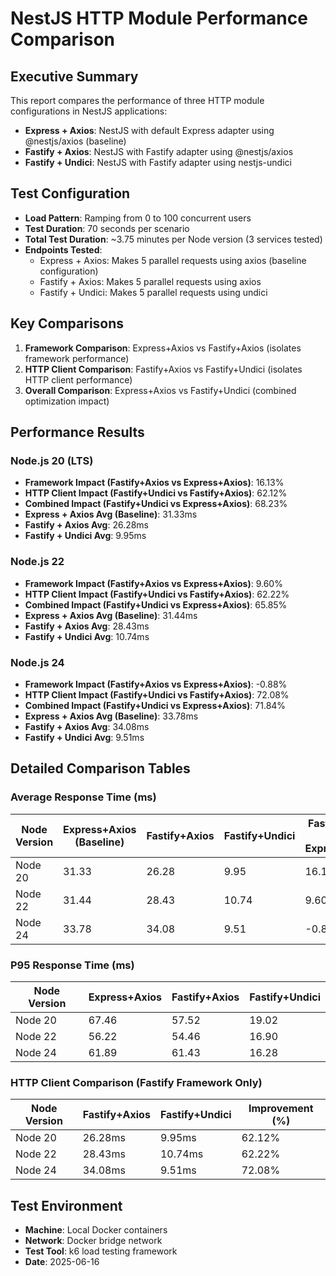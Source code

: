 # NestJS HTTP Module Performance Comparison

## Executive Summary

This report compares the performance of three HTTP module configurations in NestJS applications:
- **Express + Axios**: NestJS with default Express adapter using @nestjs/axios (baseline)
- **Fastify + Axios**: NestJS with Fastify adapter using @nestjs/axios
- **Fastify + Undici**: NestJS with Fastify adapter using nestjs-undici

## Test Configuration
- **Load Pattern**: Ramping from 0 to 100 concurrent users
- **Test Duration**: 70 seconds per scenario
- **Total Test Duration**: ~3.75 minutes per Node version (3 services tested)
- **Endpoints Tested**: 
  - Express + Axios: Makes 5 parallel requests using axios (baseline configuration)
  - Fastify + Axios: Makes 5 parallel requests using axios
  - Fastify + Undici: Makes 5 parallel requests using undici

## Key Comparisons
1. **Framework Comparison**: Express+Axios vs Fastify+Axios (isolates framework performance)
2. **HTTP Client Comparison**: Fastify+Axios vs Fastify+Undici (isolates HTTP client performance)
3. **Overall Comparison**: Express+Axios vs Fastify+Undici (combined optimization impact)

## Performance Results

### Node.js 20 (LTS)

- **Framework Impact (Fastify+Axios vs Express+Axios)**: 16.13%
- **HTTP Client Impact (Fastify+Undici vs Fastify+Axios)**: 62.12%
- **Combined Impact (Fastify+Undici vs Express+Axios)**: 68.23%
- **Express + Axios Avg (Baseline)**: 31.33ms
- **Fastify + Axios Avg**: 26.28ms
- **Fastify + Undici Avg**: 9.95ms


### Node.js 22

- **Framework Impact (Fastify+Axios vs Express+Axios)**: 9.60%
- **HTTP Client Impact (Fastify+Undici vs Fastify+Axios)**: 62.22%
- **Combined Impact (Fastify+Undici vs Express+Axios)**: 65.85%
- **Express + Axios Avg (Baseline)**: 31.44ms
- **Fastify + Axios Avg**: 28.43ms
- **Fastify + Undici Avg**: 10.74ms


### Node.js 24

- **Framework Impact (Fastify+Axios vs Express+Axios)**: -0.88%
- **HTTP Client Impact (Fastify+Undici vs Fastify+Axios)**: 72.08%
- **Combined Impact (Fastify+Undici vs Express+Axios)**: 71.84%
- **Express + Axios Avg (Baseline)**: 33.78ms
- **Fastify + Axios Avg**: 34.08ms
- **Fastify + Undici Avg**: 9.51ms


## Detailed Comparison Tables

### Average Response Time (ms)
| Node Version | Express+Axios (Baseline) | Fastify+Axios | Fastify+Undici | Fastify+Axios vs Express+Axios | Fastify+Undici vs Express+Axios | Fastify+Undici vs Fastify+Axios |
|--------------|-------------------------|---------------|----------------|--------------------------------|----------------------------------|----------------------------------|
| Node 20 | 31.33 | 26.28 | 9.95 | 16.13% | 68.23% | 62.12% |
| Node 22 | 31.44 | 28.43 | 10.74 | 9.60% | 65.85% | 62.22% |
| Node 24 | 33.78 | 34.08 | 9.51 | -0.88% | 71.84% | 72.08% |

### P95 Response Time (ms)
| Node Version | Express+Axios | Fastify+Axios | Fastify+Undici |
|--------------|---------------|---------------|----------------|
| Node 20 | 67.46 | 57.52 | 19.02 |
| Node 22 | 56.22 | 54.46 | 16.90 |
| Node 24 | 61.89 | 61.43 | 16.28 |

### HTTP Client Comparison (Fastify Framework Only)
| Node Version | Fastify+Axios | Fastify+Undici | Improvement (%) |
|--------------|---------------|----------------|------------------|
| Node 20 | 26.28ms | 9.95ms | 62.12% |
| Node 22 | 28.43ms | 10.74ms | 62.22% |
| Node 24 | 34.08ms | 9.51ms | 72.08% |

## Test Environment

- **Machine**: Local Docker containers
- **Network**: Docker bridge network
- **Test Tool**: k6 load testing framework
- **Date**: 2025-06-16
